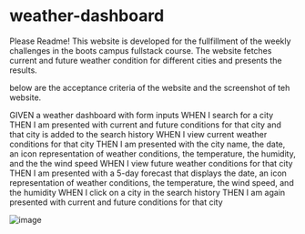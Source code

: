 # weather-dashboard
Please Readme!
This website is developed for the fullfillment of the weekly challenges in the boots campus fullstack course.
The website fetches current and future weather condition for different cities and presents the results.

below are the acceptance criteria of the website and the screenshot of teh website.

GIVEN a weather dashboard with form inputs
WHEN I search for a city
THEN I am presented with current and future conditions for that city and that city is added to the search history
WHEN I view current weather conditions for that city
THEN I am presented with the city name, the date, an icon representation of weather conditions, the temperature, the humidity, and the the wind speed
WHEN I view future weather conditions for that city
THEN I am presented with a 5-day forecast that displays the date, an icon representation of weather conditions, the temperature, the wind speed, and the humidity
WHEN I click on a city in the search history
THEN I am again presented with current and future conditions for that city


![image](https://github.com/Negatseg/weather-dashboard/assets/81937460/adfac9bd-3afd-46c3-8ae6-f9747787380f)
